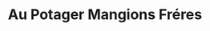 ---
title: "Au Potager Mangions Fréres"
url: /vendargues/au-potager-mangions-freres/
shop: légumes
---